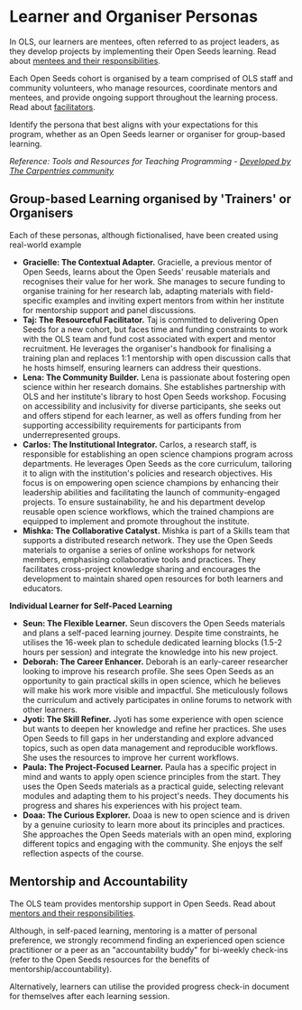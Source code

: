 # Learner and Organiser Personas

In OLS, our learners are mentees, often referred to as project leaders, as they develop projects by implementing their Open Seeds learning. Read about [mentees and their responsibilities](https://we-are-ols.org/openseeds/about.html#mentees).

Each Open Seeds cohort is organised by a team comprised of OLS staff and community volunteers, who manage resources, coordinate mentors and mentees, and provide ongoing support throughout the learning process. Read about [facilitators](https://we-are-ols.org/openseeds/about.html#facilitators).

Identify the persona that best aligns with your expectations for this program, whether as an Open Seeds learner or organiser for group-based learning.

*Reference: Tools and Resources for Teaching Programming - [Developed by The Carpentries community](https://teaching-programming.netlify.app/personas)*


## Group-based Learning organised by 'Trainers' or Organisers

Each of these personas, although fictionalised, have been created using real-world example

* **Gracielle: The Contextual Adapter.** Gracielle, a previous mentor of Open Seeds, learns about the Open Seeds' reusable materials and recognises their value for her work. She manages to secure funding to organise training for her research lab, adapting materials with field-specific examples and inviting expert mentors from within her institute for mentorship support and panel discussions.
* **Taj: The Resourceful Facilitator.** Taj is committed to delivering Open Seeds for a new cohort, but faces time and funding constraints to work with the OLS team and fund cost associated with expert and mentor recruitment. He leverages the organiser's handbook for finalising a training plan and replaces 1:1 mentorship with open discussion calls that he hosts himself, ensuring learners can address their questions.
* **Lena: The Community Builder.** Lena is passionate about fostering open science within her research domains. She establishes partnership with OLS and her institute's library to host Open Seeds workshop. Focusing on accessibility and inclusivity for diverse participants, she seeks out and offers stipend for each learner, as well as offers funding from her supporting accessibility requirements for participants from underrepresented groups.
* **Carlos: The Institutional Integrator.** Carlos, a research staff, is responsible for establishing an open science champions program across departments. He leverages Open Seeds as the core curriculum, tailoring it to align with the institution's policies and research objectives. His focus is on empowering open science champions by enhancing their leadership abilities and facilitating the launch of community-engaged projects. To ensure sustainability, he and his department develop reusable open science workflows, which the trained champions are equipped to implement and promote throughout the institute.
* **Mishka: The Collaborative Catalyst.** Mishka is part of a Skills team that supports a distributed research network. They use the Open Seeds materials to organise a series of online workshops for network members, emphasising collaborative tools and practices. They facilitates cross-project knowledge sharing and encourages the development to maintain shared open resources for both learners and educators.

**Individual Learner for Self-Paced Learning**

* **Seun: The Flexible Learner.** Seun discovers the Open Seeds materials and plans a self-paced learning journey. Despite time constraints, he utilises the 16-week plan to schedule dedicated learning blocks (1.5-2 hours per session) and integrate the knowledge into his new project.
* **Deborah: The Career Enhancer.** Deborah is an early-career researcher looking to improve his research profile. She sees Open Seeds as an opportunity to gain practical skills in open science, which he believes will make his work more visible and impactful. She meticulously follows the curriculum and actively participates in online forums to network with other learners.
* **Jyoti: The Skill Refiner.** Jyoti has some experience with open science but wants to deepen her knowledge and refine her practices. She uses Open Seeds to fill gaps in her understanding and explore advanced topics, such as open data management and reproducible workflows. She uses the resources to improve her current workflows.
* **Paula: The Project-Focused Learner.** Paula has a specific project in mind and wants to apply open science principles from the start. They uses the Open Seeds materials as a practical guide, selecting relevant modules and adapting them to his project's needs. They documents his progress and shares his experiences with his project team.
* **Doaa: The Curious Explorer.** Doaa is new to open science and is driven by a genuine curiosity to learn more about its principles and practices. She approaches the Open Seeds materials with an open mind, exploring different topics and engaging with the community. She enjoys the self reflection aspects of the course.

## Mentorship and Accountability

The OLS team provides mentorship support in Open Seeds. Read about [mentors and their responsibilities](https://we-are-ols.org/openseeds/about.html#mentors).

Although, in self-paced learning, mentoring is a matter of personal preference, we strongly recommend finding an experienced open science practitioner or a peer as an "accountability buddy" for bi-weekly check-ins (refer to the Open Seeds resources for the benefits of mentorship/accountability). 

Alternatively, learners can utilise the provided progress check-in document for themselves after each learning session.